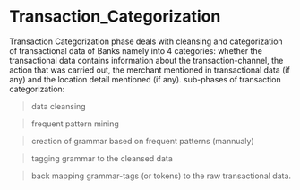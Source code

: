 # Transaction_Categorization
Transaction Categorization phase deals with cleansing and categorization of transactional data of Banks namely into 4 categories: whether the transactional data contains information about the transaction-channel, the action that was carried out, the merchant mentioned in transactional data (if any) and the location detail mentioned (if any).
sub-phases of transaction categorization:
  > data cleansing
  
  > frequent pattern mining
  
  > creation of grammar based on frequent patterns (mannualy) 
  
  > tagging grammar to the cleansed data
  
  > back mapping grammar-tags (or tokens) to the raw transactional data.
